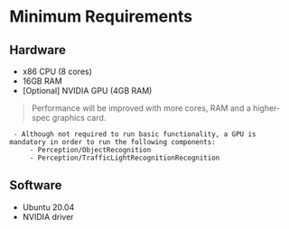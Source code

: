 # Minimum Requirements

## Hardware

- x86 CPU (8 cores)
- 16GB RAM
- [Optional] NVIDIA GPU (4GB RAM)

> Performance will be improved with more cores, RAM and a higher-spec graphics card.

     - Although not required to run basic functionality, a GPU is mandatory in order to run the following components:
         - Perception/ObjectRecognition
         - Perception/TrafficLightRecognitionRecognition

## Software

- Ubuntu 20.04
- NVIDIA driver
